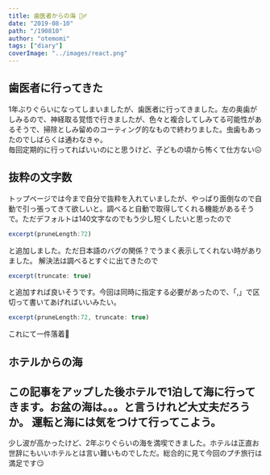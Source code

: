 ```yaml
---
title: 歯医者からの海 🏊‍♂️
date: "2019-08-10"
path: "/190810"
author: "otemomi"
tags: ["diary"]
coverImage: "../images/react.png"
---
```


## 歯医者に行ってきた
1年ぶりぐらいになってしまいましたが、歯医者に行ってきました。左の奥歯がしみるので、神経取る覚悟で行きましたが、色々と複合してしみてる可能性があるそうで、掃除としみ留めのコーティング的なもので終わりました。虫歯もあったのでしばらくは通わなきゃ。  
毎回定期的に行ってればいいのにと思うけど、子どもの頃から怖くて仕方ない😖

## 抜粋の文字数
トップページでは今まで自分で抜粋を入れていましたが、やっぱり面倒なので自動で引っ張ってきて欲しいと。調べると自動で取得してくれる機能があるそうで。ただデフォルトは140文字なのでもう少し短くしたいと思ったので

```javascript
excerpt(pruneLength:72)
```

と追加しました。ただ日本語のバグの関係？でうまく表示してくれない時がありました。
解決法は調べるとすぐに出てきたので

```javascript
excerpt(truncate: true)
```

と追加すれば良いそうです。今回は同時に指定する必要があったので、「,」で区切って書いてあげればいいみたい。

```javascript
excerpt(pruneLength:72, truncate: true)
```

これにて一件落着😤

## ホテルからの海
この記事をアップした後ホテルで1泊して海に行ってきます。お盆の海は。。。と言うけれど大丈夫だろうか。
運転と海には気をつけて行ってこよう。
-----
少し波が高かったけど、2年ぶりぐらいの海を満喫できました。ホテルは正直お世辞にもいいホテルとは言い難いものでしただ。総合的に見て今回のプチ旅行は満足です😏